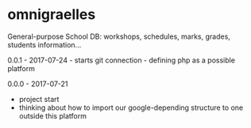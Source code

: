 # omnigraelles
General-purpose School DB: workshops, schedules, marks, grades, students information...

0.0.1 - 2017-07-24
	- starts git connection
	- defining php as a possible platform

0.0.0 - 2017-07-21
  - project start
  - thinking about how to import our google-depending structure to one outside this platform

